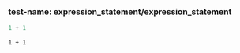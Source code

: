 
### test-name: expression_statement/expression_statement

```typescript
1 + 1
```
```gdscript
1 + 1
```


